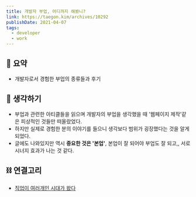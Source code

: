 ```yaml
---
title: 개발자 부업, 어디까지 해봤니?
link: https://taegon.kim/archives/10292
publishDate: 2021-04-07
tags: 
  - developer
  - work
---
```

## 📝 요약 
- 개발자로서 경험한 부업의 종류들과 후기  


## 🤔 생각하기   
- 부업과 관련한 아티클들을 읽으며 개발자의 부업을 생각했을 때 '웹페이지 제작'같은 피상적인 것들만 떠올랐었다.  
- 하지만 실제로 경험한 분의 이야기를 들으니 생각보다 범위가 굉장했다는 것을 알게되었다.  
- 글에도 나와있지만 역시 **중요한 것은 '본업'**, 본업이 잘 되어야 부업도 잘 되고,, 서로 시너지 효과가 나는 것 같다.  

## ⛓ 연결고리
- [직업이 여러개인 시대가 왔다](../Business/the-era-of-many-job-has-come)